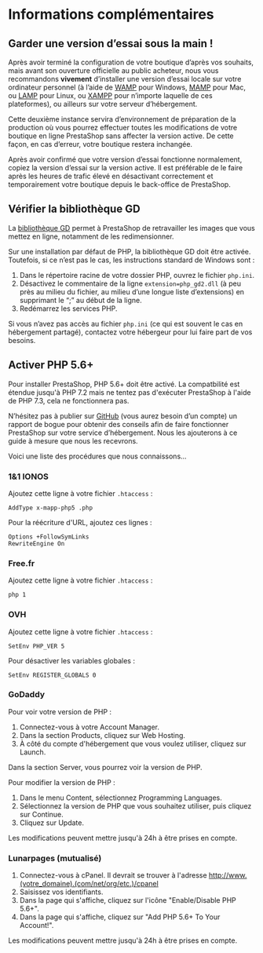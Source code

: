 # Informations complémentaires

## Garder une version d’essai sous la main ! <a href="#informationscomplementaires-garderuneversiondessaisouslamain" id="informationscomplementaires-garderuneversiondessaisouslamain"></a>

Après avoir terminé la configuration de votre boutique d’après vos souhaits, mais avant son ouverture officielle au public acheteur, nous vous recommandons **vivement** d’installer une version d’essai locale sur votre ordinateur personnel (à l’aide de [WAMP](http://en.wikipedia.org/wiki/Comparison\_of\_WAMPs) pour Windows, [MAMP](http://en.wikipedia.org/wiki/MAMP) pour Mac, ou [LAMP](http://en.wikipedia.org/wiki/LAMP\_\(software\_bundle) pour Linux, ou [XAMPP](http://www.apachefriends.org/en/xampp.html) pour n’importe laquelle de ces plateformes), ou ailleurs sur votre serveur d’hébergement.

Cette deuxième instance servira d’environnement de préparation de la production où vous pourrez effectuer toutes les modifications de votre boutique en ligne PrestaShop sans affecter la version active. De cette façon, en cas d’erreur, votre boutique restera inchangée.

Après avoir confirmé que votre version d’essai fonctionne normalement, copiez la version d’essai sur la version active. Il est préférable de le faire après les heures de trafic élevé en désactivant correctement et temporairement votre boutique depuis le back-office de PrestaShop.

## Vérifier la bibliothèque GD <a href="#informationscomplementaires-verifierlabibliothequegd" id="informationscomplementaires-verifierlabibliothequegd"></a>

La [bibliothèque GD](https://libgd.github.io/) permet à PrestaShop de retravailler les images que vous mettez en ligne, notamment de les redimensionner.

Sur une installation par défaut de PHP, la bibliothèque GD doit être activée. Toutefois, si ce n’est pas le cas, les instructions standard de Windows sont :

1. Dans le répertoire racine de votre dossier PHP, ouvrez le fichier `php.ini`.
2. Désactivez le commentaire de la ligne `extension=php_gd2.dll` (à peu près au milieu du fichier, au milieu d’une longue liste d’extensions) en supprimant le “;” au début de la ligne.
3. Redémarrez les services PHP.

Si vous n’avez pas accès au fichier `php.ini` (ce qui est souvent le cas en hébergement partagé), contactez votre hébergeur pour lui faire part de vos besoins.

## Activer PHP 5.6+ <a href="#informationscomplementaires-activerphp5.6+" id="informationscomplementaires-activerphp5.6+"></a>

Pour installer PrestaShop, PHP 5.6+ doit être activé. La compatbilité est étendue jusqu'à PHP 7.2 mais ne tentez pas d'exécuter PrestaShop à l'aide de PHP 7.3, cela ne fonctionnera pas.

N’hésitez pas à publier sur [GitHub](https://github.com/PrestaShop) (vous aurez besoin d’un compte) un rapport de bogue pour obtenir des conseils afin de faire fonctionner PrestaShop sur votre service d’hébergement. Nous les ajouterons à ce guide à mesure que nous les recevrons.

Voici une liste des procédures que nous connaissons...

### 1&1 IONOS <a href="#informationscomplementaires-1-and-1ionos" id="informationscomplementaires-1-and-1ionos"></a>

Ajoutez cette ligne à votre fichier `.htaccess` :

```
AddType x-mapp-php5 .php
```

Pour la réécriture d'URL, ajoutez ces lignes :

```
Options +FollowSymLinks
RewriteEngine On
```

### Free.fr <a href="#informationscomplementaires-free.fr" id="informationscomplementaires-free.fr"></a>

Ajoutez cette ligne à votre fichier `.htaccess` :

```
php 1
```

### OVH <a href="#informationscomplementaires-ovh" id="informationscomplementaires-ovh"></a>

Ajoutez cette ligne à votre fichier `.htaccess` :

```
SetEnv PHP_VER 5
```

Pour désactiver les variables globales :

```
SetEnv REGISTER_GLOBALS 0
```

### GoDaddy <a href="#informationscomplementaires-godaddy" id="informationscomplementaires-godaddy"></a>

Pour voir votre version de PHP :

1. Connectez-vous à votre Account Manager.
2. Dans la section Products, cliquez sur Web Hosting.
3. À côté du compte d'hébergement que vous voulez utiliser, cliquez sur Launch.

Dans la section Server, vous pourrez voir la version de PHP.

Pour modifier la version de PHP :

1. Dans le menu Content, sélectionnez Programming Languages.
2. Sélectionnez la version de PHP que vous souhaitez utiliser, puis cliquez sur Continue.
3. Cliquez sur Update.

Les modifications peuvent mettre jusqu'à 24h à être prises en compte.

### Lunarpages (mutualisé) <a href="#informationscomplementaires-lunarpages-mutualise" id="informationscomplementaires-lunarpages-mutualise"></a>

1. Connectez-vous à cPanel. Il devrait se trouver à l'adresse [http://www.(votre\_domaine).(com/net/org/etc.)/cpanel](http://www.\(votre\_domaine\).\(com/net/org/etc.\)/cpanel)
2. Saisissez vos identifiants.
3. Dans la page qui s'affiche, cliquez sur l'icône "Enable/Disable PHP 5.6+".
4. Dans la page qui s'affiche, cliquez sur "Add PHP 5.6+ To Your Account!".

Les modifications peuvent mettre jusqu'à 24h à être prises en compte.
